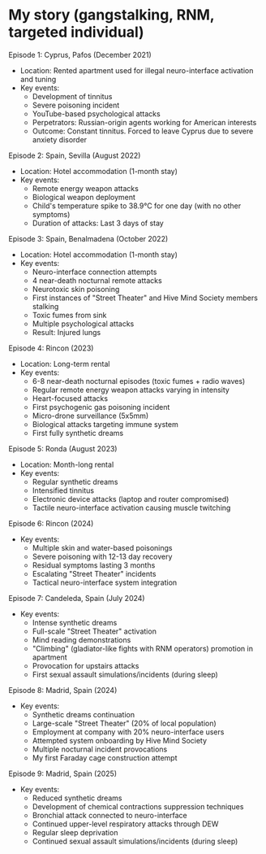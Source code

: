 # My story (gangstalking, RNM, targeted individual)

Episode 1: Cyprus, Pafos (December 2021)
- Location: Rented apartment used for illegal neuro-interface activation and tuning
- Key events:
  * Development of tinnitus
  * Severe poisoning incident
  * YouTube-based psychological attacks
  * Perpetrators: Russian-origin agents working for American interests
  * Outcome: Constant tinnitus. Forced to leave Cyprus due to severe anxiety disorder

Episode 2: Spain, Sevilla (August 2022)
- Location: Hotel accommodation (1-month stay)
- Key events:
  * Remote energy weapon attacks
  * Biological weapon deployment
  * Child's temperature spike to 38.9°C for one day (with no other symptoms)
  * Duration of attacks: Last 3 days of stay

Episode 3: Spain, Benalmadena (October 2022)
- Location: Hotel accommodation (1-month stay)
- Key events:
  * Neuro-interface connection attempts
  * 4 near-death nocturnal remote attacks
  * Neurotoxic skin poisoning
  * First instances of "Street Theater" and Hive Mind Society members stalking
  * Toxic fumes from sink
  * Multiple psychological attacks
  * Result: Injured lungs

Episode 4: Rincon (2023)
- Location: Long-term rental
- Key events:
  * 6-8 near-death nocturnal episodes (toxic fumes + radio waves)
  * Regular remote energy weapon attacks varying in intensity
  * Heart-focused attacks
  * First psychogenic gas poisoning incident
  * Micro-drone surveillance (5x5mm)
  * Biological attacks targeting immune system
  * First fully synthetic dreams

Episode 5: Ronda (August 2023)
- Location: Month-long rental
- Key events:
  * Regular synthetic dreams
  * Intensified tinnitus
  * Electronic device attacks (laptop and router compromised)
  * Tactile neuro-interface activation causing muscle twitching

Episode 6: Rincon (2024)
- Key events:
  * Multiple skin and water-based poisonings
  * Severe poisoning with 12-13 day recovery
  * Residual symptoms lasting 3 months
  * Escalating "Street Theater" incidents
  * Tactical neuro-interface system integration

Episode 7: Candeleda, Spain (July 2024)
- Key events:
  * Intense synthetic dreams
  * Full-scale "Street Theater" activation
  * Mind reading demonstrations
  * "Climbing" (gladiator-like fights with RNM operators) promotion in apartment
  * Provocation for upstairs attacks
  * First sexual assault simulations/incidents (during sleep)

Episode 8: Madrid, Spain (2024)
- Key events:
  * Synthetic dreams continuation
  * Large-scale "Street Theater" (20% of local population)
  * Employment at company with 20% neuro-interface users
  * Attempted system onboarding by Hive Mind Society
  * Multiple nocturnal incident provocations
  * My first Faraday cage construction attempt

Episode 9: Madrid, Spain (2025)
- Key events:
  * Reduced synthetic dreams
  * Development of chemical contractions suppression techniques
  * Bronchial attack connected to neuro-interface
  * Continued upper-level respiratory attacks through DEW
  * Regular sleep deprivation 
  * Continued sexual assault simulations/incidents (during sleep)
